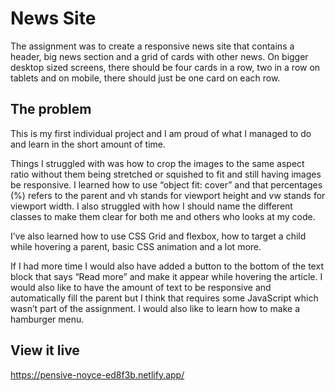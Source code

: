 # News Site

The assignment was to create a responsive news site that contains a header, big news section and a grid of cards with other news. On bigger desktop sized screens, there should be four cards in a row, two in a row on tablets and on mobile, there should just be one card on each row.

## The problem

This is my first individual project and I am proud of what I managed to do and learn in the short amount of time.

Things I struggled with was how to crop the images to the same aspect ratio without them being stretched or squished to fit and still having images be responsive. I learned how to use “object fit: cover” and that percentages (%) refers to the parent and vh stands for viewport height and vw stands for viewport width. I also struggled with how I should name the different classes to make them clear for both me and others who looks at my code.

I’ve also learned how to use CSS Grid and flexbox, how to target a child while hovering a parent, basic CSS animation and a lot more.

If I had more time I would also have added a button to the bottom of the text block that says “Read more” and make it appear while hovering the article. I would also like to have the amount of text to be responsive and automatically fill the parent but I think that requires some JavaScript which wasn’t part of the assignment. I would also like to learn how to make a hamburger menu.

## View it live

https://pensive-noyce-ed8f3b.netlify.app/
